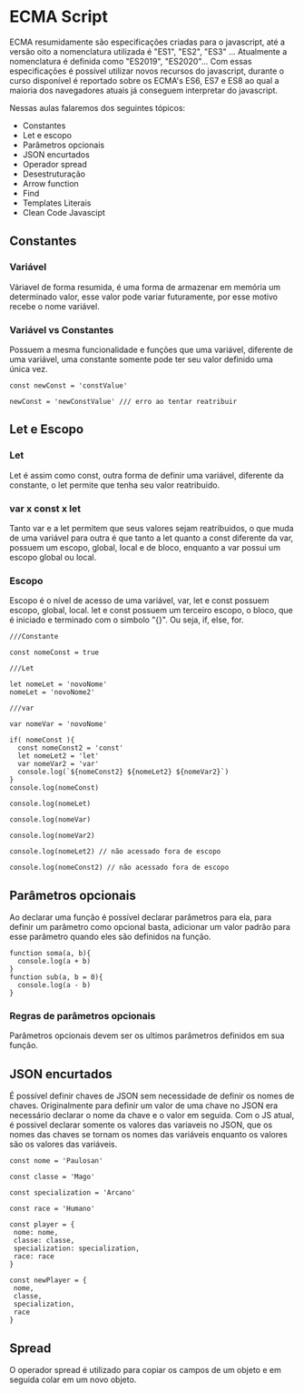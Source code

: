 # ECMA Script

ECMA resumidamente são especificações criadas para o javascript, até a versão oito a nomenclatura utilizada é "ES1", "ES2", "ES3" ...
Atualmente a nomenclatura é definida como "ES2019", "ES2020"...
Com essas especificações é possível utilizar novos recursos do javascript, durante o curso disponível é reportado sobre os ECMA's ES6, ES7 e ES8 ao qual a maioria dos navegadores atuais já conseguem interpretar do javascript.

Nessas aulas falaremos dos seguintes tópicos:

- Constantes
- Let e escopo
- Parâmetros opcionais
- JSON encurtados
- Operador spread
- Desestruturação
- Arrow function
- Find
- Templates Literais
- Clean Code Javascipt

## Constantes

### Variável

Váriavel de forma resumida, é uma forma de armazenar em memória um determinado valor, esse valor pode variar futuramente, por esse motivo recebe o nome variável.

### Variável vs Constantes

Possuem a mesma funcionalidade e funções que uma variável, diferente de uma variável, uma constante somente pode ter seu valor definido uma única vez.
```
const newConst = 'constValue'

newConst = 'newConstValue' /// erro ao tentar reatribuir
```

## Let e Escopo

### Let

Let é assim como const, outra forma de definir uma variável, diferente da constante, o let permite que tenha seu valor reatribuido.

### var x const x let

Tanto var e a let permitem que seus valores sejam reatribuidos, o que muda de uma variável para outra é que tanto a let quanto a const diferente da var, possuem um escopo, global, local e de bloco, enquanto a var possui um escopo global ou local.

### Escopo

Escopo é o nível de acesso de uma variável, var, let e const possuem escopo, global, local. let e const possuem um terceiro escopo, o bloco, que é iniciado e terminado com o simbolo "{}".
Ou seja, if, else, for.

```
///Constante

const nomeConst = true

///Let

let nomeLet = 'novoNome'
nomeLet = 'novoNome2'

///var

var nomeVar = 'novoNome'

if( nomeConst ){
  const nomeConst2 = 'const'
  let nomeLet2 = 'let'
  var nomeVar2 = 'var'
  console.log(`${nomeConst2} ${nomeLet2} ${nomeVar2}`)
}
console.log(nomeConst)

console.log(nomeLet)

console.log(nomeVar)

console.log(nomeVar2)

console.log(nomeLet2) // não acessado fora de escopo

console.log(nomeConst2) // não acessado fora de escopo

```

## Parâmetros opcionais

Ao declarar uma função é possível declarar parâmetros para ela, para definir um parâmetro como opcional basta, adicionar um valor padrão para esse parâmetro quando eles são definidos na função.

```
function soma(a, b){
  console.log(a + b)
}
function sub(a, b = 0){
  console.log(a - b)
}
```

### Regras de parâmetros opcionais

Parâmetros opcionais devem ser os ultimos parâmetros definidos em sua função.

## JSON encurtados

É possível definir chaves de JSON sem necessidade de definir os nomes de chaves. Originalmente para definir um valor de uma chave no JSON era necessário declarar o nome da chave e o valor em seguida. Com o JS atual, é possivel declarar somente os valores das variaveis no JSON, que os nomes das chaves se tornam os nomes das variáveis enquanto os valores são os valores das variáveis.

```
const nome = 'Paulosan'

const classe = 'Mago'

const specialization = 'Arcano'

const race = 'Humano'

const player = {
 nome: nome,
 classe: classe,
 specialization: specialization,
 race: race
}

const newPlayer = {
 nome,
 classe,
 specialization,
 race
}
```

## Spread

O operador spread é utilizado para copiar os campos de um objeto e em seguida colar em um novo objeto.

```

```
